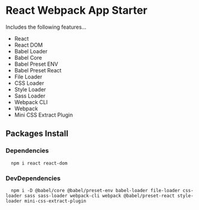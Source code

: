 # React Webpack App Starter

Includes the following features...

- React
- React DOM
- Babel Loader
- Babel Core
- Babel Preset ENV
- Babel Preset React
- File Loader
- CSS Loader
- Style Loader
- Sass Loader
- Webpack CLI
- Webpack
- Mini CSS Extract Plugin

## Packages Install

### Dependencies

```
  npm i react react-dom
```

### DevDependencies

```
  npm i -D @babel/core @babel/preset-env babel-loader file-loader css-loader sass sass-loader webpack-cli webpack @babel/preset-react style-loader mini-css-extract-plugin
```
